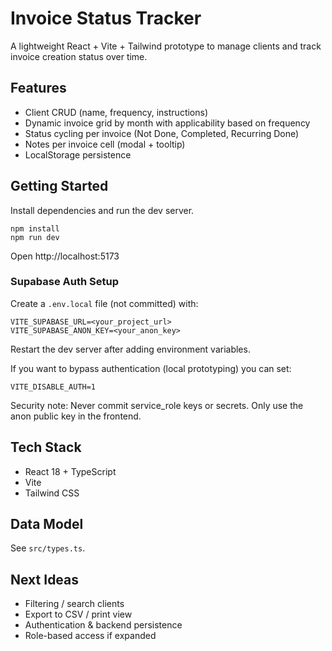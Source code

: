 # Invoice Status Tracker

A lightweight React + Vite + Tailwind prototype to manage clients and track invoice creation status over time.

## Features
- Client CRUD (name, frequency, instructions)
- Dynamic invoice grid by month with applicability based on frequency
- Status cycling per invoice (Not Done, Completed, Recurring Done)
- Notes per invoice cell (modal + tooltip)
- LocalStorage persistence

## Getting Started

Install dependencies and run the dev server.

```
npm install
npm run dev
```

Open http://localhost:5173

### Supabase Auth Setup
Create a `.env.local` file (not committed) with:

```
VITE_SUPABASE_URL=<your_project_url>
VITE_SUPABASE_ANON_KEY=<your_anon_key>
```

Restart the dev server after adding environment variables.

If you want to bypass authentication (local prototyping) you can set:
```
VITE_DISABLE_AUTH=1
```

Security note: Never commit service_role keys or secrets. Only use the anon public key in the frontend.

## Tech Stack
- React 18 + TypeScript
- Vite
- Tailwind CSS

## Data Model
See `src/types.ts`.

## Next Ideas
- Filtering / search clients
- Export to CSV / print view
- Authentication & backend persistence
- Role-based access if expanded
